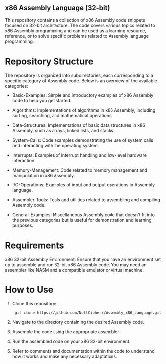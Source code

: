 ## x86 Assembly Language (32-bit)

This repository contains a collection of x86 Assembly code snippets focused on 32-bit architecture. The code covers various topics related to x86 Assembly programming and can be used as a learning resource, reference, or to solve specific problems related to Assembly language programming.

# Repository Structure

The repository is organized into subdirectories, each corresponding to a specific category of Assembly code. Below is an overview of the available categories:

- Basic-Examples: Simple and introductory examples of x86 Assembly code to help you get started.

- Algorithms: Implementations of algorithms in x86 Assembly, including sorting, searching, and mathematical operations.

- Data-Structures: Implementations of basic data structures in x86 Assembly, such as arrays, linked lists, and stacks.

- System-Calls: Code examples demonstrating the use of system calls and interacting with the operating system.

- Interrupts: Examples of interrupt handling and low-level hardware interaction.

- Memory-Management: Code related to memory management and manipulation in x86 Assembly.

- I/O-Operations: Examples of input and output operations in Assembly language.

- Assembler-Tools: Tools and utilities related to assembling and compiling Assembly code.

- General-Examples: Miscellaneous Assembly code that doesn't fit into the previous categories but is useful for demonstration and learning purposes.

# Requirements

x86 32-bit Assembly Environment: Ensure that you have an environment set up to assemble and run 32-bit x86 Assembly code. You may need an assembler like NASM and a compatible emulator or virtual machine.

# How to Use

1. Clone this repository:

		git clone https://github.com/NullCipherr/Assembly_x86_Language.git
		
2. Navigate to the directory containing the desired Assembly code.

3. Assemble the code using the appropriate assembler .

4. Run the assembled code on your x86 32-bit environment.

5. Refer to comments and documentation within the code to understand how it works and make any necessary adaptations.
